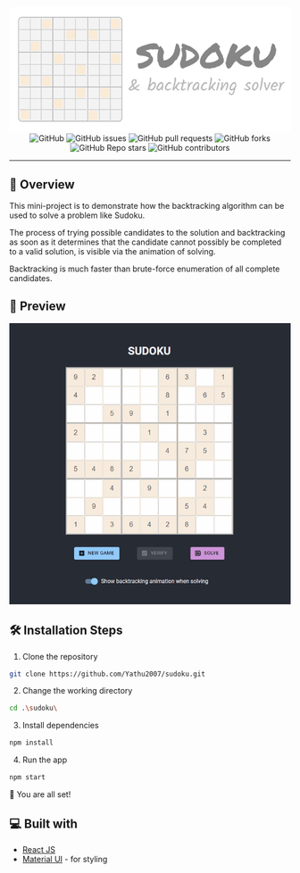<div align="center">
    <img src="imgs/Banner.svg">
</div>

<div align="center">
<img alt="GitHub" src="https://img.shields.io/github/license/Yathu2007/sudoku?style=plastic">
<img alt="GitHub issues" src="https://img.shields.io/github/issues/Yathu2007/sudoku?style=plastic">
<img alt="GitHub pull requests" src="https://img.shields.io/github/issues-pr/Yathu2007/sudoku?style=plastic">
<img alt="GitHub forks" src="https://img.shields.io/github/forks/Yathu2007/sudoku?style=plastic">
<img alt="GitHub Repo stars" src="https://img.shields.io/github/stars/Yathu2007/sudoku?style=plastic">
<img alt="GitHub contributors" src="https://img.shields.io/github/contributors/Yathu2007/sudoku?style=plastic">
</div>

---

## 📘 Overview

This mini-project is to demonstrate how the backtracking algorithm can be used to solve a problem like Sudoku.

The process of trying possible candidates to the solution and backtracking as soon as it determines that the candidate cannot possibly be completed to a valid solution, is visible via the animation of solving.

Backtracking is much faster than brute-force enumeration of all complete candidates.

## 🚀 Preview

<p align="center" width="100%">
    <img width=700px src="imgs/Animation.gif">
</p>

## 🛠️ Installation Steps

1.  Clone the repository

```bash
git clone https://github.com/Yathu2007/sudoku.git
```

2.  Change the working directory

```bash
cd .\sudoku\
```

3.  Install dependencies

```bash
npm install
```

4.  Run the app

```bash
npm start
```

🌟 You are all set!

## 💻 Built with

-   [React JS](https://reactjs.org/)
-   [Material UI](https://mui.com/) - for styling
